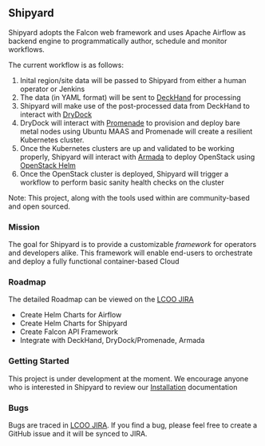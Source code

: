 ## Shipyard ##

Shipyard adopts the Falcon web framework and uses Apache Airflow as backend engine to programmatically
author, schedule and monitor workflows. 

The current workflow is as follows:

1. Inital region/site data will be passed to Shipyard from either a human operator or Jenkins
2. The data (in YAML format) will be sent to [DeckHand](https://github.com/att-comdev/deckhand) for processing
3. Shipyard will make use of the post-processed data from DeckHand to interact with [DryDock](https://github.com/att-comdev/drydock)
4. DryDock will interact with [Promenade](https://github.com/att-comdev/promenade) to provision and deploy
   bare metal nodes using Ubuntu MAAS and Promenade will create a resilient Kubernetes cluster.
5. Once the Kubernetes clusters are up and validated to be working properly, Shipyard will interact with
   [Armada](https://github.com/att-comdev/armada) to deploy OpenStack using [OpenStack Helm](https://github.com/openstack/openstack-helm) 
6. Once the OpenStack cluster is deployed, Shipyard will trigger a workflow to perform basic sanity health
   checks on the cluster


Note: This project, along with the tools used within are community-based and open sourced.


### Mission ###

The goal for Shipyard is to provide a customizable *framework* for operators and developers alike.  This 
framework will enable end-users to orchestrate and deploy a fully functional container-based Cloud


### Roadmap ###

The detailed Roadmap can be viewed on the [LCOO JIRA](https://openstack-lcoo.atlassian.net/projects/SHIPYARD/issues/)

- Create Helm Charts for Airflow
- Create Helm Charts for Shipyard
- Create Falcon API Framework
- Integrate with DeckHand, DryDock/Promenade, Armada


### Getting Started ###

This project is under development at the moment.  We encourage anyone who is interested in Shipyard to review
our [Installation](https://github.com/att-comdev/shipyard/tree/master/docs) documentation


### Bugs ###

Bugs are traced in [LCOO JIRA](https://openstack-lcoo.atlassian.net/projects/SHIPYARD/issues/).  If you find 
a bug, please feel free to create a GitHub issue and it will be synced to JIRA.

